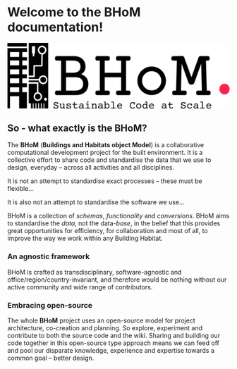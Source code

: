 # Welcome to the BHoM documentation!

![image](images/logos/BHoM_Logo.png)


## So - what exactly is the BHoM?

The **BHoM** (**Buildings and Habitats object Model**) is a collaborative computational development project for the built environment. It is a collective effort to share code and standardise the data that we use to design, everyday – across all activities and all disciplines.

It is not an attempt to standardise exact processes – these must be flexible...

It is also not an attempt to standardise the software we use...

BHoM is a collection of _schemas_, _functionality_ and _conversions_. BHoM aims to standardise the _data_, not the data-_base_, in the belief that this provides great opportunities for efficiency, for collaboration and most of all, to improve the way we work within any Building Habitat.

### An agnostic framework
BHoM is crafted as transdisciplinary, software-agnostic and office/region/country-invariant, and therefore would be nothing without our active community and wide range of contributors.

### Embracing open-source
The whole **BHoM** project uses an open-source model for project architecture, co-creation and planning. So explore, experiment and contribute to both the source code and the wiki. Sharing and building our code together in this open-source type approach means we can feed off and pool our disparate knowledge, experience and expertise towards a common goal – better design.